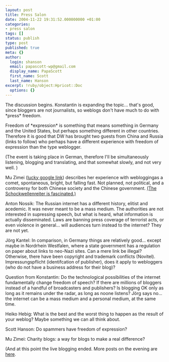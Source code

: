 ```yaml
---
layout: post
title: Press Salon
date: 2004-11-22 19:31:52.000000000 +01:00
categories:
- press salon
tags: []
status: publish
type: post
published: true
meta: {}
author:
  login: shanson
  email: papascott-wp@gmail.com
  display_name: PapaScott
  first_name: Scott
  last_name: Hanson
excerpt: !ruby/object:Hpricot::Doc
  options: {}
---
```

<p>The discussion begins. Konstantin is expanding the topic... that's good, since bloggers are not journalists, so weblogs don't have much to do with *press* freedom.</p>
<p>Freedom of *expression* is something that means something in Germany and the United States, but perhaps something different in other countries. Therefore it is good that DW has brought two guests from China and Russia (links to follow) who perhaps have a different experience with freedom of expression than the type weblogger.</p>
<p>(The event is taking place in German, therefore I'll be simultaneously listening, blogging and translating, and that somewhat slowly, and not very well. )</p>
<p>Mu Zimei (<a href="http://www.edifyingspectacle.org/sexuality/blog/archives/laws_and_politicians_mostly_bad/mu_zimei_reviled_admired.php">lucky google link</a>) describes her experience with webloggingas a comet, spontaneous, bright, but falling fast. Not planned, not political, and a controversy for both Chinese society and the Chinese government. <a href="http://blog.schockwellenreiter.de/6753">(The Schockwellenreiter is fascinated.)</a></p>
<p>Anton Nossik: The Russian internet has a different history, elitist and acedemic. It was never meant to be a mass medium. The authorities are not interested in supressing speech, but what is heard, what information is actually disseminated. Laws are banning press coverage of terrorist acts, or even violence in general... will audiences turn instead to the internet? They are not yet.</p>
<p>J&ouml;rg Kantel: In comparison, in Germany things are relatively good... except maybe in Nordrhein Westfalen, where a state government has a regulation on paper about links to neo-Nazi sites. Can a mere link be illegal? Otherwise, there have been copyright and trademark conflicts (Novitel). Impressungspflicht (identifcation of publisher), does it apply to webloggers (who do not have a business address for their blog)?</p>
<p>Question from Konstantin: Do the technological possibilities of the internet fundamentally change freedom of speech? If there are millions of bloggers instead of a handful of broadcasters and publishers? Is blogging OK only as long as it remains under the radar, as long as noone listens? J&ouml;rg says no... the internet can be a mass medium and a personal medium, at the same time.</p>
<p>Heiko Hebig: What is the best and the worst thing to happen as the result of your weblog? Maybe something we can all think about.</p>
<p>Scott Hanson: Do spammers have freedom of expression?</p>
<p>Mu Zimei: Charity blogs: a way for blogs to make a real difference?</p>
<p>(And at this point the live blogging ended. More posts on the evening are <a href="https://www.papascott.de/archives/2004/11/23/">here</a>.</p>
